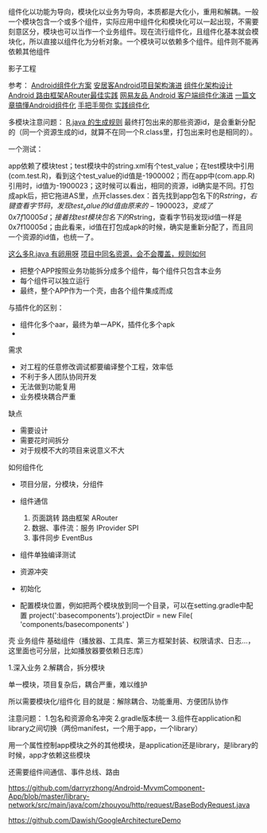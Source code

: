 组件化以功能为导向，模块化以业务为导向，本质都是大化小，重用和解耦。一般一个模块包含一个或多个组件，实际应用中组件化和模块化可以一起出现，不需要刻意区分，模块也可以当作一个业务组件。现在流行组件化，且组件化基本就会模块化，所以直接以组件化为分析对象。一个模块可以依赖多个组件。组件则不能再依赖其他组件

影子工程

参考：
[Android组件化方案](https://blog.csdn.net/guiying712/article/details/55213884)
[安居客Android项目架构演进](https://www.jianshu.com/p/6fcff2abf468)
[组件化架构设计](https://www.jianshu.com/p/06931c9b78dc)
[Android 路由框架ARouter最佳实践](https://blog.csdn.net/zhaoyanjun6/article/details/76165252)
[网易友品 Android 客户端组件化演进](https://mp.weixin.qq.com/s/Xvx8hqjTA21sfaCvGEJSUw)
[一篇文章搞懂Android组件化](https://mp.weixin.qq.com/s/g1XIJ7vPl5yj1_thuV6b9Q)
[手把手带你 实践组件化](https://mp.weixin.qq.com/s/8_8gGpkpO2QFNkWgSRBwIg)

多模块注意问题：
[R.java 的生成规则](https://www.wanandroid.com/wenda/show/9067)
最终打包出来的那些资源id，是会重新分配的（同一个资源生成的id，就算不在同一个R.class里，打包出来时也是相同的）。

一个测试：

app依赖了模块test；test模块中的string.xml有个test_value；在test模块中引用(com.test.R)，看到这个test_value的id值是-1900002；而在app中(com.app.R)引用时，id值为-1900023；这时候可以看出，相同的资源，id确实是不同。打包成apk后，把它拖进AS里，点开classes.dex：首先找到app包名下的R$string，右键查看字节码，发现test_value的id值由原来的-1900023，变成了0x7f10005d；接着找test模块包名下的R$string，查看字节码发现id值一样是0x7f10005d；由此看来，id值在打包成apk的时候，确实是重新分配了，而且同一个资源的id值，也统一了。

[这么多R.java 有卵用呀](https://wanandroid.com/wenda/show/9974)
[项目中同名资源，会不会覆盖，规则如何](https://www.wanandroid.com/wenda/show/9088)

* 把整个APP按照业务功能拆分成多个组件，每个组件只包含本业务
* 每个组件可以独立运行
* 最终，整个APP作为一个壳，由各个组件集成而成

与插件化的区别：
* 组件化多个aar，最终为单一APK，插件化多个apk
* 

需求
* 对工程的任意修改调试都要编译整个工程，效率低
* 不利于多人团队协同开发
* 无法做到功能复用
* 业务模块耦合严重

缺点
* 需要设计
* 需要花时间拆分
* 对于规模不大的项目来说意义不大


如何组件化

* 项目分层，分模块，分组件
* 组件通信 
  1. 页面跳转 路由框架 ARouter
  2. 数据、事件流：服务  IProvider SPI
  3. 事件同步 EventBus

* 组件单独编译测试
* 资源冲突
* 初始化
* 配置模块位置，例如把两个模块放到同一个目录，可以在setting.gradle中配置 project(':basecomponents').projectDir = new File( 'components/basecomponents' )


壳
业务组件
基础组件（播放器、工具库、第三方框架封装、权限请求、日志...，这里面也可分层，比如播放器要依赖日志库）



1.深入业务
2.解耦合，拆分模块


单一模块，项目复杂后，耦合严重，难以维护

所以需要模块化/组件化 目的就是：解除耦合、功能重用、方便团队协作

注意问题：
1.包名和资源命名冲突
2.gradle版本统一
3.组件在application和library之间切换（两份manifest，一个用于app，一个library）

用一个属性控制app模块之外的其他模块，是application还是library，是library的时候，app才依赖这些模块

还需要组件间通信、事件总线、路由


https://github.com/darryrzhong/Android-MvvmComponent-App/blob/master/library-network/src/main/java/com/zhouyou/http/request/BaseBodyRequest.java

https://github.com/Dawish/GoogleArchitectureDemo